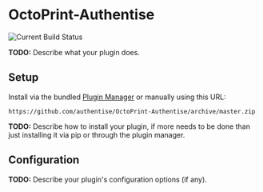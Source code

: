 # OctoPrint-Authentise
![Current Build Status](https://travis-ci.org/Authentise/OctoPrint-Authentise.svg?branch=master)

**TODO:** Describe what your plugin does.

## Setup

Install via the bundled [Plugin Manager](https://github.com/foosel/OctoPrint/wiki/Plugin:-Plugin-Manager)
or manually using this URL:

    https://github.com/authentise/OctoPrint-Authentise/archive/master.zip

**TODO:** Describe how to install your plugin, if more needs to be done than just installing it via pip or through
the plugin manager.

## Configuration

**TODO:** Describe your plugin's configuration options (if any).
